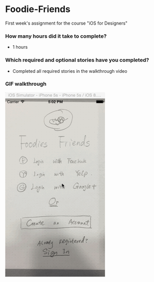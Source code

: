 # Foodie-Friends

First week's assignment for the course "iOS for Designers"

### How many hours did it take to complete?
- 1 hours 

### Which required and optional stories have you completed?
- Completed all required stories in the walkthrough video


### GIF walkthrough
![Video Walkthrough](Foodie_Friend.gif)
